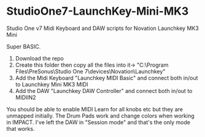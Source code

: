 # StudioOne7-LaunchKey-Mini-MK3
Studio One v7 Midi Keyboard and DAW scripts for Novation Launchkey MK3 Mini

Super BASIC.
1. Download the repo
2. Create this folder then copy all the files into it->  "C:\Program Files\PreSonus\Studio One 7\devices\Novation\Launchkey"
3. Add the Midi Keyboard "Launchkey MIDI Basic" and connect both in/out to Launchkey Mini MK3 MIDI
4. Add the DAW "Launchkey DAW Controller" and connect both in/out to MIDIIN2

You should be able to enable MIDI Learn for all knobs etc but they are unmapped initially.
The Drum Pads work and change colors when working in IMPACT.  I've left the DAW in "Session mode" and that's the only mode that works.

